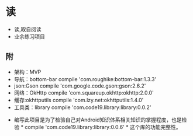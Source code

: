 # 读
- 读,取自阅读
- 业余练习项目

## 附
- 架构：MVP
- 导航：bottom-bar    compile 'com.roughike:bottom-bar:1.3.3'
- json:Gson           compile 'com.google.code.gson:gson:2.6.2'
- 网络：OkHttp       compile 'com.squareup.okhttp:okhttp:2.0.0'
- 缓存:okhttputils  compile 'com.lzy.net:okhttputils:1.4.0'
- 工具类：library  compile 'com.code19.library:library:0.0.2'

* 编写此项目是为了检验自己对Android知识体系相关知识的掌握程度，也是检验 * compile 'com.code19.library:library:0.0.6' * 这个库的功能完整性。


